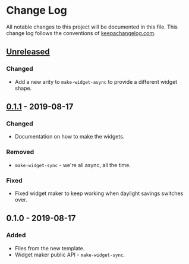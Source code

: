 # Change Log
All notable changes to this project will be documented in this file. This change log follows the conventions of [keepachangelog.com](http://keepachangelog.com/).

## [Unreleased]
### Changed
- Add a new arity to `make-widget-async` to provide a different widget shape.

## [0.1.1] - 2019-08-17
### Changed
- Documentation on how to make the widgets.

### Removed
- `make-widget-sync` - we're all async, all the time.

### Fixed
- Fixed widget maker to keep working when daylight savings switches over.

## 0.1.0 - 2019-08-17
### Added
- Files from the new template.
- Widget maker public API - `make-widget-sync`.

[Unreleased]: https://github.com/your-name/scraper/compare/0.1.1...HEAD
[0.1.1]: https://github.com/your-name/scraper/compare/0.1.0...0.1.1

